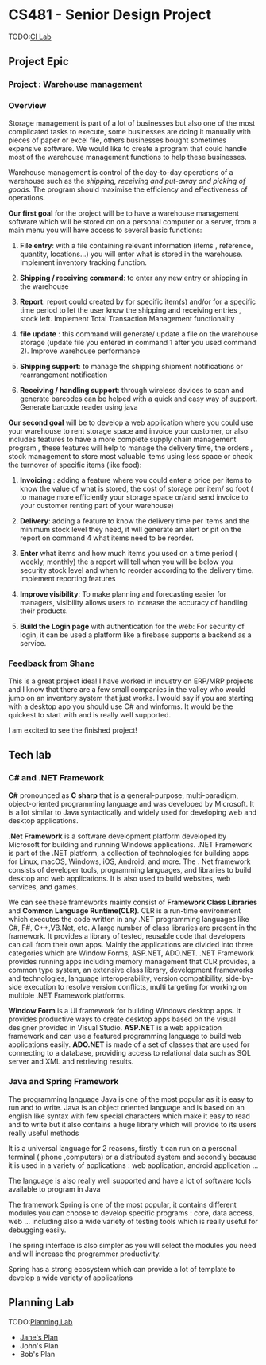 # CS481 - Senior Design Project

TODO:[CI Lab](https://shanep.github.io/capstone/labs/ci/)

## Project Epic

### Project : Warehouse management

### Overview


Storage management is part of a lot of businesses but also one of the most complicated tasks to execute, some businesses are doing it manually with pieces of paper or excel file, others businesses bought sometimes expensive software. We would like to create a program that could handle most of the warehouse management functions to help these businesses. 
 
Warehouse management is control of the day-to-day operations of a warehouse such as the *shipping, receiving and put-away and picking of goods*. The program  should maximise the efficiency and effectiveness of operations.

 
**Our first goal** for the project will be to have a warehouse management software which will be stored on on a personal computer or a server, from a main menu you will have access to several basic functions:

1. **File entry**: with a file containing relevant information (items , reference, quantity, locations...) you will enter what is stored in the warehouse. Implement inventory tracking function.

2. **Shipping / receiving command**: to enter any new entry or shipping in the warehouse 

3. **Report**: report could created by for specific item(s) and/or for a specific time period to let the user know the shipping and receiving entries , stock left. Implement Total Transaction Management functionality

4. **file update** : this command will generate/ update a file on the warehouse storage (update file you entered in command 1 after you used command 2). Improve warehouse performance

5. **Shipping support**: to manage the shipping shipment notifications or rearrangement notification

6. **Receiving / handling support**: through wireless devices to scan and generate barcodes can be helped with a quick and easy way of support. Generate barcode reader using java

 
**Our second goal** will be to develop a web application where you could use your warehouse to rent storage space and invoice your customer, or also includes features to have a more complete supply chain management program , these features will help to manage the delivery time, the orders , stock management to store most valuable items using less space or check the turnover of specific items (like food):
 
1. **Invoicing** : adding a feature where you could enter a price per items to know the value of what is stored, the cost of storage per item/ sq foot ( to manage more efficiently your storage space or/and  send invoice to your customer renting part of your warehouse)

2. **Delivery**: adding a feature to know the delivery time per items and the minimum stock level they need, it will generate an alert or pit on the report on command 4 what items need to be reorder.

3. **Enter** what items and how much items you used on a time period ( weekly, monthly) the a report will tell when you will be below you security stock level and when to reorder according to the delivery time. Implement reporting features
 
4. **Improve visibility**: To make planning and forecasting easier for managers, visibility allows users to increase the accuracy of handling their products.

5. **Build the Login page** with authentication for  the web: For security of login, it can be used a platform like a firebase supports a backend as a service.

### Feedback from Shane

This is a great project idea! I have worked in industry on ERP/MRP projects and I know that there are a few small companies in the valley who would jump on an inventory system that just works. I would say if you are starting with a desktop app you should use C# and winforms. It would be the quickest to start with and is really well supported.

I am excited to see the finished project! 




## Tech lab


### C# and .NET Framework

**C#** pronounced as **C sharp** that is a general-purpose, multi-paradigm, object-oriented programming language and was developed by Microsoft. It is a lot similar to Java syntactically and widely used for developing web and desktop applications.

**.Net Framework** is a software development platform developed by Microsoft for building and running Windows applications. .NET Framework is part of the .NET platform, a collection of technologies for building apps for Linux, macOS, Windows, iOS, Android, and more. The . Net framework consists of developer tools, programming languages, and libraries to build desktop and web applications. It is also used to build websites, web services, and games.

We can see these frameworks mainly consist of **Framework Class Libraries** and **Common Language Runtime(CLR)**. CLR is a run-time environment which executes the code written in any .NET programming languages like C#, F#, C++,VB.Net, etc.
 A large number of class libraries are present in the framework. It provides a library of tested, reusable code that developers can call from their own apps. Mainly the applications are divided into three categories which are Window Forms, ASP.NET, ADO.NET. .NET Framework provides running apps including memory management that CLR provides, a common type system, an extensive class library, development frameworks and technologies, language interoperability, version compatibility, side-by-side execution to resolve version conflicts, multi targeting for working on multiple .NET Framework platforms.

**Window Form** is a UI framework for building Windows desktop apps. It provides productive ways to create desktop apps based on the visual designer provided in Visual Studio. **ASP.NET** is a web application framework and can use a featured programming language to build web applications easily. **ADO.NET** is made of a set of classes that are used for connecting to a database, providing access to relational data such as SQL server and XML and retrieving results.

### Java and Spring Framework

The programming language Java is one of the most popular as it is easy to run and to write. 
Java is an object oriented language and is based on an english like syntax with few special characters which make it easy to read and to write but it also contains a huge library which will provide to its users really useful methods
 
It is a universal language for 2 reasons, firstly it can run on a personal  terminal ( phone ,computers) or a distributed system and secondly because it is used in a variety of applications : web application, android application ... 

The language is also really well supported and have a lot of software tools available to program in Java
 
The framework Spring is one of the most popular, it contains different modules you can choose to develop specific programs : core, data access, web ... including also a wide variety of testing tools which is really useful for debugging easily. 

The spring interface is also simpler as you will select the modules you need and will increase the programmer productivity. 

Spring has a strong ecosystem which can provide a lot of template to develop a wide variety of applications


## Planning Lab

TODO:[Planning Lab](https://shanep.github.io/capstone/labs/planning/)

- [Jane's Plan](planning/janedoe@u.boisestate.edu.md)
- John's Plan
- Bob's Plan
